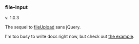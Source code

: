 ### file-input 

v. 1.0.3

The sequel to [fileUpload](https://github.com/Pamblam/fileUpload) sans jQuery.

I'm too busy to write docs right now, but check out [the example](https://pamblam.github.io/file-input/example/).